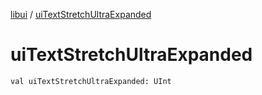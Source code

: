 [libui](README.md) / [uiTextStretchUltraExpanded](ui-text-stretch-ultra-expanded.md)

# uiTextStretchUltraExpanded

`val uiTextStretchUltraExpanded: UInt`